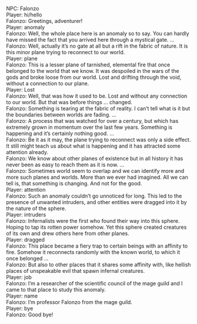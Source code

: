 NPC: Falonzo  
Player: hi/hello  
Falonzo: Greetings, adventurer!  
Player: anomaly  
Falonzo: Well, the whole place here is an anomaly so to say. You can hardly have missed the fact that you arrived here through a mystical gate. …  
Falonzo: Well, actually it’s no gate at all but a rift in the fabric of nature. It is this minor plane trying to reconnect to our world.  
Player: plane  
Falonzo: This is a lesser plane of tarnished, elemental fire that once belonged to the world that we know. It was despoiled in the wars of the gods and broke loose from our world. Lost and drifting through the void, without a connection to our plane.  
Player: Lost  
Falonzo: Well, that was how it used to be. Lost and without any connection to our world. But that was before things … changed.  
Falonzo: Something is tearing at the fabric of reality. I can’t tell what is it but the boundaries between worlds are fading. …  
Falonzo: A process that was watched for over a century, but which has extremely grown in momentum over the last few years. Something is happening and it’s certainly nothing good. …  
Falonzo: Be it as it may, the plane trying to reconnect was only a side effect. It still might teach us about what is happening and it has attracted some attention already.  
Falonzo: We know about other planes of existence but in all history it has never been as easy to reach them as it is now. …  
Falonzo: Sometimes world seem to overlap and we can identify more and more such planes and worlds. More than we ever had imagined. All we can tell is, that something is changing. And not for the good.  
Player: attention  
Falonzo: Such an anomaly couldn’t go unnoticed for long. This led to the presence of unwanted intruders, and other entities were dragged into it by the nature of the sphere.  
Player: intruders  
Falonzo: Infernalists were the first who found their way into this sphere. Hoping to tap its rotten power somehow. Yet this sphere created creatures of its own and drew others here from other planes.  
Player: dragged  
Falonzo: This place became a fiery trap to certain beings with an affinity to fire. Somehow it reconnects randomly with the known world, to which it once belonged …  
Falonzo: But also to other places that it shares some affinity with, like hellish places of unspeakable evil that spawn infernal creatures.  
Player: job  
Falonzo: I’m a researcher of the scientific council of the mage guild and I came to that place to study this anomaly.  
Player: name  
Falonzo: I’m professor Falonzo from the mage guild.  
Player: bye  
Falonzo: Good bye!  
